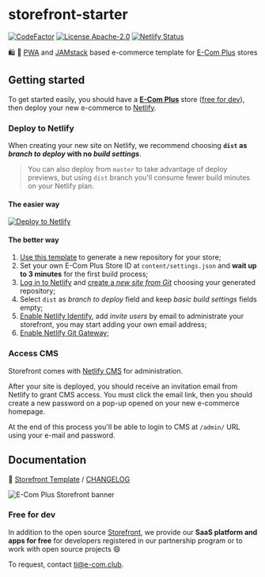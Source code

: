 # storefront-starter

[![CodeFactor](https://www.codefactor.io/repository/github/ecomplus/storefront-starter/badge)](https://www.codefactor.io/repository/github/ecomplus/storefront-starter)
[![License Apache-2.0](https://img.shields.io/badge/License-Apache_2.0-orange.svg)](https://opensource.org/licenses/Apache-2.0)
[![Netlify Status](https://api.netlify.com/api/v1/badges/ac85a3a2-c06d-4e69-98ce-40c2190db198/deploy-status)](https://app.netlify.com/sites/ecomplus-storefront/deploys)

:shopping: :rocket:
[PWA](https://developers.google.com/web/progressive-web-apps) and
[JAMstack](https://jamstack.org/)
based e-commerce template for
[E-Com Plus](https://www.e-com.plus)
stores

## Getting started

To get started easily, you should have a
**[E-Com Plus](https://www.e-com.plus)** store ([free for dev](#free-for-dev)),
then deploy your new e-commerce to
[Netlify](https://www.netlify.com/).

### Deploy to Netlify

When creating your new site on Netlify, we recommend choosing
**`dist` as _branch to deploy_ with no _build settings_**.

> You can also deploy from `master`
to take advantage of deploy previews, but using `dist` branch
you'll consume fewer build minutes on your Netlify plan.

#### The easier way

[![Deploy to Netlify](https://www.netlify.com/img/deploy/button.svg)](https://app.netlify.com/start/deploy?stack=cms&repository=https://github.com/ecomplus/storefront-starter)

#### The better way

1. [Use this template](https://github.com/ecomplus/storefront-starter/generate)
to generate a new repository for your store;
2. Set your own E-Com Plus Store ID at `content/settings.json`
and **wait up to 3 minutes** for the first build process;
3. [Log in to Netlify](https://app.netlify.com/) and
[create a _new site from Git_](https://docs.netlify.com/site-deploys/create-deploys/#deploy-with-git)
choosing your generated repository;
4. Select `dist` as _branch to deploy_ field and keep
_basic build settings_ fields empty;
5. [Enable Netlify Identify](https://docs.netlify.com/visitor-access/identity/#enable-identity-in-the-ui),
add _invite users_ by email to administrate your storefront,
you may start adding your own email address;
6. [Enable Netlify Git Gateway](https://docs.netlify.com/visitor-access/git-gateway/#setup-and-settings);

### Access CMS

Storefront comes with [Netlify CMS](https://www.netlifycms.org/)
for administration.

After your site is deployed, you should receive an invitation email
from Netlify to grant CMS access.
You must click the email link, then you should create
a new password on a pop-up opened on your new e-commerce homepage.

At the end of this process you'll be able to login to CMS
at `/admin/` URL using your e-mail and password.

## Documentation

:page_with_curl: [Storefront Template](https://github.com/ecomplus/storefront/tree/master/@ecomplus/storefront-template#storefront-template)
/ [CHANGELOG](https://github.com/ecomplus/storefront/tree/master/@ecomplus/storefront-template/CHANGELOG.md)

![E-Com Plus Storefront banner](https://repository-images.githubusercontent.com/183649678/1c624a80-3180-11ea-8761-1f45e0f675a5)

### Free for dev

In addition to the open source
[Storefront](https://github.com/ecomplus/storefront),
we provide our **SaaS platform and apps for free** for developers
registered in our partnership program
or to work with open source projects :smile:

To request, contact [ti@e-com.club](mailto:ti@e-com.club).
